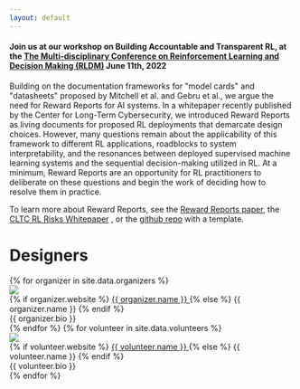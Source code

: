 ```yaml
---
layout: default
---
```



<!-- <span class="click-to-join">[>> Click here to join the workshop live-stream <<](https://neurips.cc/virtual/2021/workshop/21864)</span> -->

<!-- <span class="click-to-join-sub">(must be registered for NeurIPS and logged-in!)</span> -->

<h4 class="text-center"> <strong> Join us at our workshop on Building Accountable and Transparent RL</strong>, at the <a href="https://rldm.org"> The Multi-disciplinary Conference on Reinforcement Learning and Decision Making
          (RLDM)</a> June 11th, 2022</h4>

Building on the documentation frameworks for "model cards" and "datasheets" proposed by Mitchell et al. and Gebru et al., we argue the need for Reward Reports for AI systems. In a whitepaper recently published by the Center for Long-Term Cybersecurity, we introduced Reward Reports as living documents for proposed RL deployments that demarcate design choices. However, many questions remain about the applicability of this framework to different RL applications, roadblocks to system interpretability, and the resonances between deployed supervised machine learning systems and the sequential decision-making utilized in RL. At a minimum, Reward Reports are an opportunity for RL practitioners to deliberate on these questions and begin the work of deciding how to resolve them in practice.

To learn more about Reward Reports, see the 
          <a href="https://arxiv.org/abs/2204.10817"> Reward Reports paper</a>, the
          <a href="http://arxiv.org/abs/2202.05716"> CLTC RL Risks Whitepaper</a> , or the 
          <a href="https://github.com/RewardReports/reward-reports">github repo</a> with a template.

# Designers

<div class="container">
	{% for organizer in site.data.organizers %}
    <div class="organizer row">
        <div class="col-md-auto text-center">
            <img src="{{ organizer.image }}" class="organizer-img" />
            <div class="break"></div>
            {% if organizer.website %}
            <a href="{{ organizer.website }}" target="_blank" >
                {{ organizer.name }}
            </a>
            {% else %}
                {{ organizer.name }}
            {% endif %}
        </div>
        <div class="organizer-bio col">{{ organizer.bio }}</div>
    </div>
    {% endfor %}
    {% for volunteer in site.data.volunteers %}
    <div class="organizer row">
        <div class="col-md-auto text-center">
            <img src="{{ volunteer.image }}" class="organizer-img" />
            <div class="break"></div>
            {% if volunteer.website %}
            <a href="{{ volunteer.website }}" target="_blank" >
                {{ volunteer.name }}
            </a>
            {% else %}
                {{ volunteer.name }}
            {% endif %}
        </div>
        <div class="organizer-bio col">{{ volunteer.bio }}</div>
    </div>
    {% endfor %}
</div>